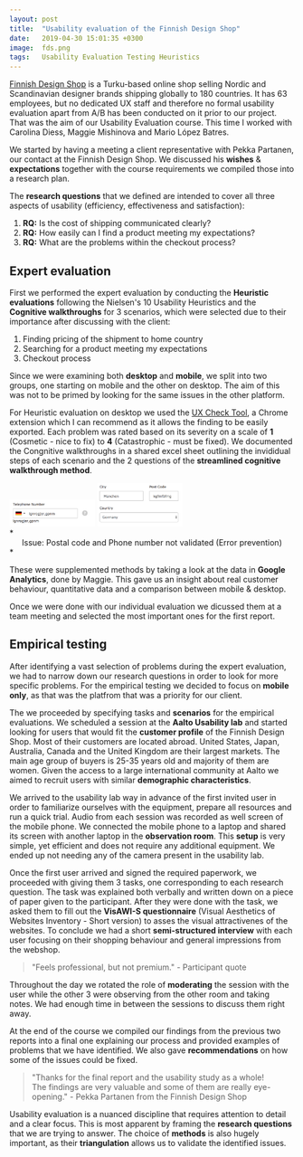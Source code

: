 ```yaml
---
layout: post
title:  "Usability evaluation of the Finnish Design Shop"
date:   2019-04-30 15:01:35 +0300
image:  fds.png
tags:   Usability Evaluation Testing Heuristics
---
```



[Finnish Design Shop][fds] is a Turku-based online shop selling Nordic and Scandinavian designer brands shipping globally to 180 countries. It has 63 employees, but no dedicated UX staff and therefore no formal usability evaluation apart from A/B has been conducted on it prior to our project. That was the aim of our Usability Evaluation course. This time I worked with Carolina Diess, Maggie Mishinova and Mario López Batres.

We started by having a meeting a client representative with Pekka Partanen, our contact at the Finnish Design Shop. We discussed his **wishes** & **expectations** together with the course requirements we compiled those into a research plan.

The **research questions** that we defined are intended to cover all three aspects of usability (efficiency, effectiveness and satisfaction): 
1. **RQ:** Is the cost of shipping communicated clearly?
2. **RQ:** How easily can I find a product meeting my expectations?
3. **RQ:** What are the problems within the checkout process?

## Expert evaluation
First we performed the expert evaluation by conducting the **Heuristic evaluations** following the Nielsen's 10 Usability Heuristics and the **Cognitive walkthroughs** for 3 scenarios, which were selected due to their importance after discussing with the client:
1. Finding pricing of the shipment to home country
2. Searching for a product meeting my expectations
3. Checkout process

Since we were examining both **desktop** and **mobile**, we split into two groups, one starting on mobile and the other on desktop. The aim of this was not to be primed by looking for the same issues in the other platform.

For Heuristic evaluation on desktop we used the [UX Check Tool][uxcheck], a Chrome extension which I can recommend as it allows the finding to be easily exported. Each problem was rated based on its severity on a scale of **1** (Cosmetic - nice to fix) to **4** (Catastrophic - must be fixed). We documented the Congnitive walkthroughs in a shared excel sheet outlining the invididual steps of each scenario and the 2 questions of the **streamlined cognitive walkthrough method**.

<div class="wrapper">
<img src="/images/error1.png" class="align-center" width="30%"> <img src="/images/error2.png" class="align-center" width="30%">
</div>
*<center>Issue: Postal code and Phone number not validated (Error prevention)</center>*

These were supplemented methods by taking a look at the data in **Google Analytics**, done by Maggie. This gave us an insight about real customer behaviour, quantitative data and a comparison between mobile & desktop. 

Once we were done with our individual evaluation we dicussed them at a team meeting and selected the most important ones for the first report.

## Empirical testing
After identifying a vast selection of problems during the expert evaluation, we had to narrow down our research questions in order to look for more specific problems. For the empirical testing we decided to focus on **mobile only**, as that was the platfrom that was a priority for our client.

The we proceeded by specifying tasks and **scenarios** for the empirical evaluations. We scheduled a session at the **Aalto Usability lab** and started looking for users that would fit the **customer profile** of the Finnish Design Shop. Most of their customers are located abroad. United States, Japan, Australia, Canada and the United Kingdom are their largest markets. The main age group of buyers is 25-35 years old and majority of them are women. Given the access to a large international community at Aalto we aimed to recruit users with similar **demographic characteristics**.

We arrived to the usability lab way in advance of the first invited user in order to familiarize ourselves with the equipment, prepare all resources and run a quick trial. Audio from each session was recorded as well screen of the mobile phone. We connected the mobile phone to a laptop and shared its screen with another laptop in the **observation room**. This **setup** is very simple, yet efficient and does not require any additional equipment. We ended up not needing any of the camera present in the usability lab.

Once the first user arrived and signed the required paperwork, we proceeded with giving them 3 tasks, one corresponding to each research question. The task was explained both verbally and written down on a piece of paper given to the participant.
After they were done with the task, we asked them to fill out the **VisAWI-S questionnaire** (Visual Aesthetics of Websites Inventory - Short version) to asses the visual attractivenes of the websites.
To conclude we had a short **semi-structured interview** with each user focusing on their shopping behaviour and general impressions from the webshop.

> "Feels professional, but not premium." - Participant quote

Throughout the day we rotated the role of **moderating** the session with the user while the other 3 were observing from the other room and taking notes. We had enough time in between the sessions to discuss them right away.

At the end of the course we compiled our findings from the previous two reports into a final one explaining our process and provided examples of problems that we have identified. We also gave **recommendations** on how some of the issues could be fixed.

> "Thanks for the final report and the usability study as a whole! The findings are very valuable and some of them are really eye-opening." - Pekka Partanen from the Finnish Design Shop

Usability evaluation is a nuanced discipline that requires attention to detail and a clear focus. This is most apparent by framing the **research questions** that we are trying to answer. The choice of **methods** is also hugely important, as their **triangulation** allows us to validate the identified issues.

[uxcheck]: https://www.uxcheck.co/
[fds]: https://www.finnishdesignshop.com/